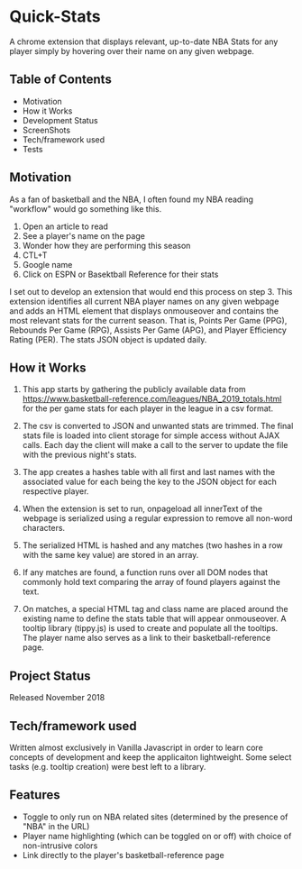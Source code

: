 # Quick-Stats
A chrome extension that displays relevant, up-to-date NBA Stats for any player simply by hovering over their name on any given webpage. 

## Table of Contents
- Motivation
- How it Works
- Development Status
- ScreenShots
- Tech/framework used
- Tests


## Motivation

As a fan of basketball and the NBA, I often found my NBA reading "workflow" would go something like this. 

1. Open an article to read
2. See a player's name on the page
3. Wonder how they are performing this season 
4. CTL+T
5. Google name
6. Click on ESPN or Basektball Reference for their stats 

I set out to develop an extension that would end this process on step 3. This extension identifies all current NBA player names on any given webpage and adds an HTML element that displays onmouseover and contains the most relevant stats for the current season. That is, Points Per Game (PPG), Rebounds Per Game (RPG), Assists Per Game (APG), and Player Efficiency Rating (PER). The stats JSON object is updated daily. 

## How it Works

1. This app starts by gathering the publicly available data from https://www.basketball-reference.com/leagues/NBA_2019_totals.html for the per game stats for each player in the league in a csv format. 

2. The csv is converted to JSON and unwanted stats are trimmed. The final stats file is loaded into client storage for simple access without AJAX calls. Each day the client will make a call to the server to update the file with the previous night's stats. 

3. The app creates a hashes table with all first and last names with the associated value for each being the key to the JSON object for each respective player. 

4. When the extension is set to run, onpageload all innerText of the webpage is serialized using a regular expression to remove all non-word characters.

5. The serialized HTML is hashed and any matches (two hashes in a row with the same key value) are stored in an array. 

6. If any matches are found, a function runs over all DOM nodes that commonly hold text comparing the array of found players against the text.  

7. On matches, a special HTML tag and class name are placed around the existing name to define the stats table that will appear onmouseover. A tooltip library (tippy.js) is used to create and populate all the tooltips. The player name also serves as a link to their basketball-reference page.  


## Project Status

Released November 2018


## Tech/framework used

Written almost exclusively in Vanilla Javascript in order to learn core concepts of development and keep the applicaiton lightweight. Some select tasks (e.g. tooltip creation) were best left to a library. 

## Features 

- Toggle to only run on NBA related sites (determined by the presence of "NBA" in the URL)
- Player name highlighting (which can be toggled on or off) with choice of non-intrusive colors
- Link directly to the player's basketball-reference page 










